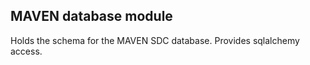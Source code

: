 ## MAVEN database module

Holds the schema for the MAVEN SDC database.  Provides sqlalchemy access.

